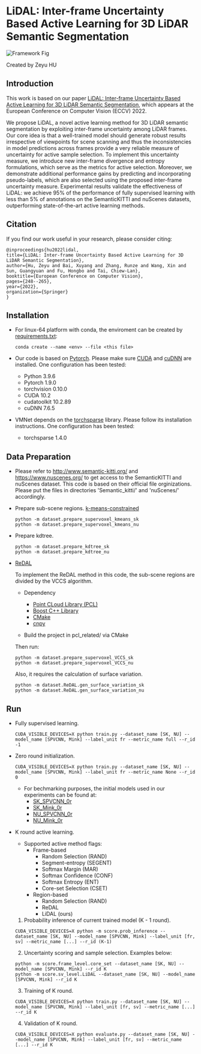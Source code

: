 # LiDAL: Inter-frame Uncertainty Based Active Learning for 3D LiDAR Semantic Segmentation

![Framework Fig](docs/LiDAL_ECCV2022.png)

Created by Zeyu HU

## Introduction
This work is based on our paper 
[LiDAL: Inter-frame Uncertainty Based Active Learning for 3D LiDAR Semantic Segmentation](https://arxiv.org/abs/2211.05997),
which appears at the European Conference on Computer Vision (ECCV) 2022. 

We propose LiDAL, a novel active learning method for 3D LiDAR semantic segmentation by exploiting inter-frame uncertainty among LiDAR frames. Our core idea is that a well-trained model should generate robust results irrespective of viewpoints for scene scanning and thus the inconsistencies in model predictions across frames provide a very reliable measure of uncertainty for active sample selection. To implement this uncertainty measure, we introduce new inter-frame divergence and entropy formulations, which serve as the metrics for active selection. Moreover, we demonstrate additional performance gains by predicting and incorporating pseudo-labels, which are also selected using the proposed inter-frame uncertainty measure. Experimental results validate the effectiveness of LiDAL: we achieve 95% of the performance of fully supervised learning with less than 5% of annotations on the SemanticKITTI and nuScenes datasets, outperforming state-of-the-art active learning methods.

## Citation
If you find our work useful in your research, please consider citing:

    @inproceedings{hu2022lidal,
    title={LiDAL: Inter-frame Uncertainty Based Active Learning for 3D LiDAR Semantic Segmentation},
    author={Hu, Zeyu and Bai, Xuyang and Zhang, Runze and Wang, Xin and Sun, Guangyuan and Fu, Hongbo and Tai, Chiew-Lan},
    booktitle={European Conference on Computer Vision},
    pages={248--265},
    year={2022},
    organization={Springer}
    }

## Installation
* For linux-64 platform with conda, the enviroment can be created by [requirements.txt](docs/requirements.txt): 
      
      conda create --name <env> --file <this file>

* Our code is based on <a href="https://pytorch.org/">Pytorch</a>. Please make sure <a href="https://docs.nvidia.com/cuda/cuda-installation-guide-linux/index.html">CUDA</a>  and <a href="https://docs.nvidia.com/deeplearning/sdk/cudnn-install/index.html">cuDNN</a> are installed. One configuration has been tested: 
     - Python 3.9.6
     - Pytorch 1.9.0
     - torchvision 0.10.0
     - CUDA 10.2
     - cudatoolkit 10.2.89
     - cuDNN 7.6.5

* VMNet depends on the <a href="https://github.com/mit-han-lab/torchsparse">torchsparse</a> library. Please follow its installation instructions. One configuration has been tested: 

     - torchsparse 1.4.0
 
## Data Preparation
* Please refer to http://www.semantic-kitti.org/ and https://www.nuscenes.org/ to get access to the SemanticKITTI and nuScenes dataset. This code is based on their official file orginizations. Please put the files in directories 'Semantic_kitti/' and 'nuScenes/' accordingly.

* Prepare sub-scene regions. [k-means-constrained](https://github.com/joshlk/k-means-constrained)
      
      python -m dataset.prepare_supervoxel_kmeans_sk
      python -m dataset.prepare_supervoxel_kmeans_nu

* Prepare kdtree.
      
      python -m dataset.prepare_kdtree_sk
      python -m dataset.prepare_kdtree_nu

* [ReDAL](https://github.com/tsunghan-wu/ReDAL)

    To implement the ReDAL method in this code, the sub-scene regions are divided by the VCCS algorithm.
    
    - Dependency
      - [Point CLoud Library (PCL)](https://pointclouds.org/)
      - [Boost C++ Library](https://www.boost.org/)
      - [CMake](https://cmake.org/)
      - [cnpy](https://github.com/rogersce/cnpy)
      
    - Build the project in pcl_related/ via CMake

    Then run:

      python -m dataset.prepare_supervoxel_VCCS_sk
      python -m dataset.prepare_supervoxel_VCCS_nu  

    Also, it requires the calculation of surface variation.
      
      python -m dataset.ReDAL.gen_surface_variation_sk
      python -m dataset.ReDAL.gen_surface_variation_nu


## Run
* Fully supervised learning.
    
      CUDA_VISIBLE_DEVICES=X python train.py --dataset_name [SK, NU] --model_name [SPVCNN, Mink] --label_unit fr --metric_name full --r_id -1
      
* Zero round initialization. 

      CUDA_VISIBLE_DEVICES=X python train.py --dataset_name [SK, NU] --model_name [SPVCNN, Mink] --label_unit fr --metric_name None --r_id 0

    - For bechmarking purposes, the initial models used in our experiments can be found at:
      - <a href="https://drive.google.com/file/d/1LUSTJ-YgK5qrTa9uucOkf2tkywJFjrUR/view?usp=sharing">SK_SPVCNN_0r</a>
      - <a href="https://drive.google.com/file/d/1s6QLQg15Mn3XcWdhKYiIn_umGRsrPKGV/view?usp=sharing">SK_Mink_0r</a>
      - <a href="https://drive.google.com/file/d/1o9vlKa-30ft3FbgAFTd6VwxFC_Y9UEU_/view?usp=sharing">NU_SPVCNN_0r</a>
      - <a href="https://drive.google.com/file/d/1W9IXjtZnHFn6D_EkViNPqmdXXNHln-y-/view?usp=sharing">NU_Mink_0r</a> 

* K round active learning.
    - Supported active method flags: 
      - Frame-based
        - Random Selection (RAND)
        - Segment-entropy (SEGENT)
        - Softmax Margin (MAR)
        - Softmax Confidence (CONF)
        - Softmax Entropy (ENT)
        - Core-set Selection (CSET)
      - Region-based
        - Random Selection (RAND)
        - ReDAL
        - LiDAL (ours)

    1. Probability inference of current trained model (K - 1 round). 

      CUDA_VISIBLE_DEVICES=X python -m score.prob_inference --dataset_name [SK, NU] --model_name [SPVCNN, Mink] --label_unit [fr, sv] --metric_name [...] --r_id (K-1)
    
    2. Uncertainty scoring and sample selection. Examples below:

      python -m score.frame_level.core_set --dataset_name [SK, NU] --model_name [SPVCNN, Mink] --r_id K
      python -m score.sv_level.LiDAL --dataset_name [SK, NU] --model_name [SPVCNN, Mink] --r_id K
      
    3. Training of K round.

      CUDA_VISIBLE_DEVICES=X python train.py --dataset_name [SK, NU] --model_name [SPVCNN, Mink] --label_unit [fr, sv] --metric_name [...] --r_id K

    4. Validation of K round.

      CUDA_VISIBLE_DEVICES=X python evaluate.py --dataset_name [SK, NU] --model_name [SPVCNN, Mink] --label_unit [fr, sv] --metric_name [...] --r_id K

